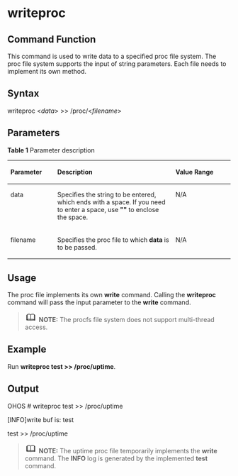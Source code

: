 # writeproc<a name="EN-US_TOPIC_0000001179845935"></a>

## Command Function<a name="section366714216619"></a>

This command is used to write data to a specified proc file system. The proc file system supports the input of string parameters. Each file needs to implement its own method.

## Syntax<a name="section8833164614615"></a>

writeproc <_data_\>  \>\>  /proc/<_filename_\>

## Parameters<a name="section12809111019453"></a>

**Table  1**  Parameter description

<a name="table438mcpsimp"></a>
<table><thead align="left"><tr id="row444mcpsimp"><th class="cellrowborder" valign="top" width="21.000000000000004%" id="mcps1.2.4.1.1"><p id="p446mcpsimp"><a name="p446mcpsimp"></a><a name="p446mcpsimp"></a><strong id="b16354000851164"><a name="b16354000851164"></a><a name="b16354000851164"></a>Parameter</strong></p>
</th>
<th class="cellrowborder" valign="top" width="52.970000000000006%" id="mcps1.2.4.1.2"><p id="p448mcpsimp"><a name="p448mcpsimp"></a><a name="p448mcpsimp"></a><strong id="b2720614204911"><a name="b2720614204911"></a><a name="b2720614204911"></a>Description</strong></p>
</th>
<th class="cellrowborder" valign="top" width="26.030000000000005%" id="mcps1.2.4.1.3"><p id="p450mcpsimp"><a name="p450mcpsimp"></a><a name="p450mcpsimp"></a><strong id="b3067324051164"><a name="b3067324051164"></a><a name="b3067324051164"></a>Value Range</strong></p>
</th>
</tr>
</thead>
<tbody><tr id="row451mcpsimp"><td class="cellrowborder" valign="top" width="21.000000000000004%" headers="mcps1.2.4.1.1 "><p id="p2500105121818"><a name="p2500105121818"></a><a name="p2500105121818"></a>data</p>
</td>
<td class="cellrowborder" valign="top" width="52.970000000000006%" headers="mcps1.2.4.1.2 "><p id="p1149945111817"><a name="p1149945111817"></a><a name="p1149945111817"></a>Specifies the string to be entered, which ends with a space. If you need to enter a space, use <strong id="b11296145424918"><a name="b11296145424918"></a><a name="b11296145424918"></a>""</strong> to enclose the space.</p>
</td>
<td class="cellrowborder" valign="top" width="26.030000000000005%" headers="mcps1.2.4.1.3 "><p id="p749810571812"><a name="p749810571812"></a><a name="p749810571812"></a>N/A</p>
</td>
</tr>
<tr id="row155978258237"><td class="cellrowborder" valign="top" width="21.000000000000004%" headers="mcps1.2.4.1.1 "><p id="p195983258238"><a name="p195983258238"></a><a name="p195983258238"></a>filename</p>
</td>
<td class="cellrowborder" valign="top" width="52.970000000000006%" headers="mcps1.2.4.1.2 "><p id="p25985252238"><a name="p25985252238"></a><a name="p25985252238"></a>Specifies the proc file to which <strong id="b1319518261507"><a name="b1319518261507"></a><a name="b1319518261507"></a>data</strong> is to be passed.</p>
</td>
<td class="cellrowborder" valign="top" width="26.030000000000005%" headers="mcps1.2.4.1.3 "><p id="p10598425112312"><a name="p10598425112312"></a><a name="p10598425112312"></a>N/A</p>
</td>
</tr>
</tbody>
</table>

## Usage<a name="section15935131220717"></a>

The proc file implements its own  **write**  command. Calling the  **writeproc**  command will pass the input parameter to the  **write**  command.

>![](../public_sys-resources/icon-note.gif) **NOTE:** 
>The procfs file system does not support multi-thread access.

## Example<a name="section79281818476"></a>

Run  **writeproc test \>\> /proc/uptime**.

## Output<a name="section12742311179"></a>

OHOS \# writeproc test \>\> /proc/uptime

\[INFO\]write buf is: test

test \>\> /proc/uptime

>![](../public_sys-resources/icon-note.gif) **NOTE:** 
>The uptime proc file temporarily implements the  **write**  command. The  **INFO**  log is generated by the implemented  **test**  command.


